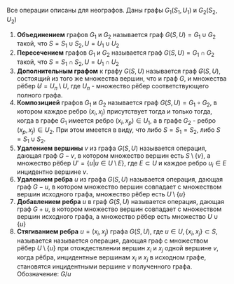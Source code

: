 Все операции описаны для неографов. Даны графы $G_{1}(S_{1}, U_{1})$ и $G_{2}(S_{2},U_{2})$
1. **Объединением** графов $G_{1}$ и $G_{2}$ называется граф $G(S, U) = G_{1} \cup G_{2}$ такой, что $S = S_{1} \cup S_{2}, U = U_{1} \cup U_{2}$
2. **Пересечением** графов $G_{1}$ и $G_{2}$ называется граф $G(S, U) = G_{1} \cap G_{2}$ такой, что $S = S_{1} \cap S_{2}, U = U_{1} \cap U_{2}$
3. **Дополнительным графом** к графу $G(S, U)$ называется граф $\not G(S, U)$, состоящий из того же множества вершин, что и граф $G$, и множества рёбер $\not U = U_{п} \setminus U$, где $U_{п}$ - множество рёбер соответствующего полного графа.
4. **Композицией** графов $G_{1}$ и $G_{2}$ называется граф $G(S, U) = G_{1} \circ G_{2}$, в котором каждое ребро $(x_{i}, x_{j})$ присутствует тогда и только тогда, когда в графе $G_{1}$ имеется ребро $(x_{i}, x_{p}) \in U_{1}$, а в графе $G_{2}$ - ребро $(x_{p}, x_{j}) \in U_{2}$. При этом имеется в виду, что либо $S = S_{1} = S_{2}$, либо $S = S_{1} \cup S_{2}$.
5. **Удалением вершины** $v$ из графа $G(S, U)$ называется операция, дающая граф $G - v$, в котором множество вершин есть $S \setminus \{v\}$, а множество рёбер $U' = \{u | u \in U \setminus E \}$, где $E \subset U$ и каждое ребро $u_{i} \in E$ инцидентно вершине $v$.
6. **Удалением ребра** $u$ из графа $G(S, U)$ называется операция, дающая граф $G - u$, в котором множество вершин совпадает с множеством вершин исходного графа, множество рёбер есть $U \setminus \{ u \}$
7. **Добавлением ребра** $u$ в граф $G(S, U)$ называется операция, дающая граф $G + u$, в котором множество вершин совпадает с множеством вершин исходного графа, а множество рёбер есть множество $U \cup \{ u \}$
8. **Стягиванием ребра** $u = (x_{i}, x_{j})$ графа $G(S, U)$, где $u \in U, \{ x_{i}, x_{j} \} \subset S$, называется называется операция, дающая граф с множеством рёбер $U \setminus \{ u \}$ при отождествлении вершин $x_{i}$ и $x_{j}$ одной вершине $v$, когда рёбра, инцидентные вершинам $x_{i}$ и $x_{j}$ в исходном графе, становятся инцидентными вершине $v$ полученного графа. Обозначение: $G / u$
